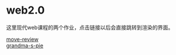 # web2.0

这里现代web课程的两个作业，点击链接以后会直接跳转到渲染的界面。

[move-review](https://chengwenwu.github.io/web2.0/movie_review/tmnt.html)<br>
[grandma-s-pie](https://chengwenwu.github.io/web2.0//grandma-s-pie/pie.html)<br>
